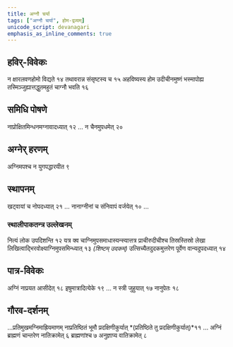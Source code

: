 ```yaml
---
title: अग्नौ चर्या
tags: ["अग्नौ चर्या", होम-द्रव्यम्]
unicode_script: devanagari
emphasis_as_inline_comments: true
---
```

## हविर्-विवेकः
न क्षारलवणहोमो विद्यते १४ तथावरान्न संसृष्टस्य च १५ अहविष्यस्य होम उदीचीनमुष्णं भस्मापोह्य तस्मिञ्जुह्यात्तद्धुतमहुतं चाग्नौ भवति १६

## समिधि पोषणे
 नाप्रोक्षितमिन्धनमग्नावादध्यात् १२ … न चैनमुपधमेत् २०

## अग्नेर् हरणम्
अग्निमपश्च न युगपद्धारयीत ९

## स्थापनम्
खट्वायां च नोपदध्यात् २१ … नानाग्नीनां च संनिवापं वर्जयेत् १० …

### स्थालीपाकतन्त्र उल्लेखनम्
नित्यं लोक उपदिशन्ति १२ यत्र क्व चाग्निमुपसमाधास्यन्स्यात्तत्र प्राचीरुदीचीश्च तिस्रस्तिस्रो लेखा लिखित्वाद्भिरवोक्ष्याग्निमुपसमिन्ध्यात् १३ *(शिष्टम् उदकम्)* उत्सिच्यैतदुदकमुत्तरेण पूर्वेण वान्यदुपदध्यात् १४


## पात्र-विवेकः
अग्निं नाप्रयत आसीदेत् १८ इषुमात्रादित्येके १९ … न स्त्री जुहुयात् १७ नानुपेतः १८

## गौरव-दर्शनम्
 …प्रतिमुखमग्निमाह्रियमाणम् नाप्रतिष्ठितं भूमौ प्रदक्षिणीकुर्यात्  *(प्रतिष्ठिते तु प्रदक्षिणीकुर्यात्)*११ … अग्निं ब्राह्मणं चान्तरेण नातिक्रामेत् ६ ब्राह्मणांश्च ७ अनुज्ञाप्य वातिक्रामेत् ८
